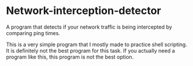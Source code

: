 # Network-interception-detector
A program that detects if your network traffic is being intercepted by comparing ping times.

This is a very simple program that I mostly made to practice shell scripting. It is definitely not the best program for this task. If you actually need a program like this, this program is not the best option. 
